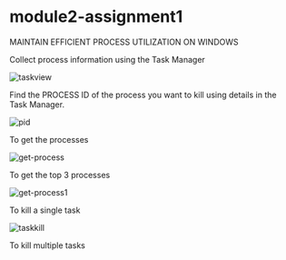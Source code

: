 # module2-assignment1

MAINTAIN EFFICIENT PROCESS UTILIZATION ON WINDOWS

Collect process information using the Task Manager

![taskview](https://user-images.githubusercontent.com/83501404/118984682-60cc4000-b99b-11eb-83b0-fc5d2fcbe2f7.png)

Find the PROCESS ID of the process you want to kill using details in the Task Manager.

![pid](https://user-images.githubusercontent.com/83501404/118987861-48115980-b99e-11eb-8088-940b02c7cd23.png)

To get the processes

![get-process](https://user-images.githubusercontent.com/83501404/118989485-b3a7f680-b99f-11eb-8fb1-bddd6c443607.png)

To get the top 3 processes

![get-process1](https://user-images.githubusercontent.com/83501404/118989873-02ee2700-b9a0-11eb-99a4-3a99f3ffe910.png)

To kill a single task 

![taskkill](https://user-images.githubusercontent.com/83501404/118990163-45176880-b9a0-11eb-95f4-655fe02ddb5b.png)

To kill multiple tasks




